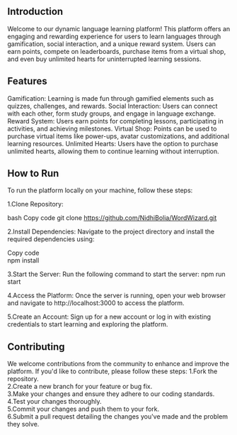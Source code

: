 
## Introduction
Welcome to our dynamic language learning platform! This platform offers an engaging and rewarding experience for users to learn languages through gamification, social interaction, and a unique reward system. Users can earn points, compete on leaderboards, purchase items from a virtual shop, and even buy unlimited hearts for uninterrupted learning sessions.

## Features
Gamification: Learning is made fun through gamified elements such as quizzes, challenges, and rewards.
Social Interaction: Users can connect with each other, form study groups, and engage in language exchange.
Reward System: Users earn points for completing lessons, participating in activities, and achieving milestones.
Virtual Shop: Points can be used to purchase virtual items like power-ups, avatar customizations, and additional learning resources.
Unlimited Hearts: Users have the option to purchase unlimited hearts, allowing them to continue learning without interruption.


## How to Run
To run the platform locally on your machine, follow these steps:

1.Clone Repository:

bash
Copy code
git clone https://github.com/NidhiBolia/WordWizard.git <br>


2.Install Dependencies:
Navigate to the project directory and install the required dependencies using:

Copy code<br>
npm install


3.Start the Server:
Run the following command to start the server:
npm run start<br>


4.Access the Platform:
Once the server is running, open your web browser and navigate to http://localhost:3000 to access the platform.<br>

5.Create an Account:
Sign up for a new account or log in with existing credentials to start learning and exploring the platform.

## Contributing
We welcome contributions from the community to enhance and improve the platform. If you'd like to contribute, please follow these steps:
1.Fork the repository.<br>
2.Create a new branch for your feature or bug fix.<br>
3.Make your changes and ensure they adhere to our coding standards.<br>
4.Test your changes thoroughly.<br>
5.Commit your changes and push them to your fork.<br>
6.Submit a pull request detailing the changes you've made and the problem they solve.<br>
